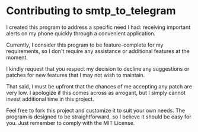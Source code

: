 # Contributing to smtp_to_telegram

I created this program to address a specific need I had: receiving important
alerts on my phone quickly through a convenient application.

Currently, I consider this program to be feature-complete for my requirements,
so I don't require any assistance or additional features at the moment.

I kindly request that you respect my decision to decline any suggestions or
patches for new features that I may not wish to maintain.

That said, I must be upfront that the chances of me accepting any patch are very
low. I apologize if this comes across as arrogant, but I simply cannot invest
additional time in this project.

Feel free to fork this project and customize it to suit your own needs. The
program is designed to be straightforward, so I believe it should be easy for
you. Just remember to comply with the MIT License.
